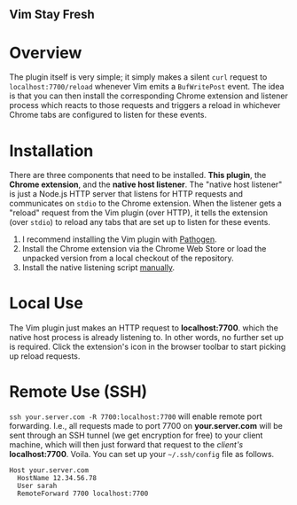 Vim Stay Fresh
--------------

Overview
========
The plugin itself is very simple; it simply makes a silent `curl` request to
`localhost:7700/reload` whenever Vim emits a `BufWritePost` event. The idea
is that you can then install the corresponding Chrome extension and listener
process which reacts to those requests and triggers a reload in whichever
Chrome tabs are configured to listen for these events.

Installation
============
There are three components that need to be installed. **This plugin**, the
**Chrome extension**, and the **native host listener**. The "native host
listener" is just a Node.js HTTP server that listens for HTTP requests and
communicates on `stdio` to the Chrome extension. When the listener gets a
"reload" request from the Vim plugin (over HTTP), it tells the extension
(over `stdio`) to reload any tabs that are set up to listen for these
events.

1. I recommend installing the Vim plugin with
   [Pathogen](https://github.com/tpope/vim-pathogen).
2. Install the Chrome extension via the Chrome Web Store or load the
   unpacked version from a local checkout of the repository.
3. Install the native listening script [manually](https://developer.chrome.com/extensions/messaging#native-messaging).


Local Use
=========
The Vim plugin just makes an HTTP request to **localhost:7700**. which the
native host process is already listening to. In other words, no further set
up is required. Click the extension's icon in the browser toolbar to start
picking up reload requests.

Remote Use (SSH)
================
`ssh your.server.com -R 7700:localhost:7700` will enable remote port
forwarding. I.e., all requests made to port 7700 on **your.server.com** will
be sent through an SSH tunnel (we get encryption for free) to your client
machine, which will then just forward that request to the _client's_
**localhost:7700**. Voila. You can set up your `~/.ssh/config` file as
follows.

```
Host your.server.com
  HostName 12.34.56.78
  User sarah
  RemoteForward 7700 localhost:7700
```
